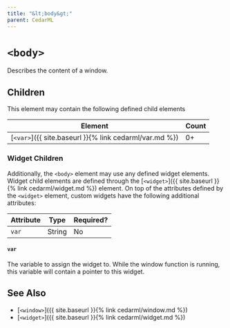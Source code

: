 ```yaml
---
title: "&lt;body&gt;"
parent: CedarML
---
```

# `<body>`
Describes the content of a window.

## Children
This element may contain the following defined child elements

| Element                                                | Count |
|--------------------------------------------------------|-------|
| [`<var>`]({{ site.baseurl }}{% link cedarml/var.md %}) | 0+    |



### Widget Children

Additionally, the `<body>` element may use any defined widget elements. Widget
child elements are defined through the
[`<widget>`]({{ site.baseurl }}{% link cedarml/widget.md %}) element. On top
of the attributes defined by the `<widget>` element, custom widgets have the
following additional attributes:

| Attribute | Type     | Required? |
|-----------|----------|-----------|
| `var`     | String   | No        |

#### `var`
The variable to assign the widget to. While the window function is running,
this variable will contain a pointer to this widget.

## See Also
- [`<window>`]({{ site.baseurl }}{% link cedarml/window.md %})
- [`<widget>`]({{ site.baseurl }}{% link cedarml/widget.md %})

